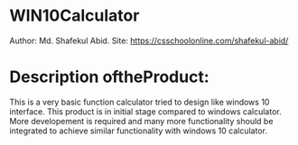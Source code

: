 # WIN10Calculator
Author: Md. Shafekul Abid.
Site: https://csschoolonline.com/shafekul-abid/

# Description oftheProduct: 
This is a very basic function calculator tried to design like windows 10 interface. 
This product is in initial stage compared to windows calculator. More developement is required and many more functionality should be integrated to achieve similar functionality with windows 10 calculator.
